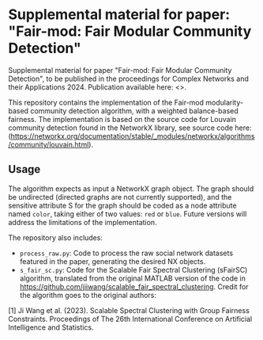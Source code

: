 # Supplemental material for paper: "Fair-mod: Fair Modular Community Detection"
Supplemental material for paper "Fair-mod: Fair Modular Community Detection", to be published in the proceedings for Complex Networks and their Applications 2024. Publication available here: <>.

This repository contains the implementation of the Fair-mod modularity-based community detection algorithm, with a weighted balance-based fairness. The implementation is based on the source code for Louvain community detection found in the NetworkX library, see source code here: (https://networkx.org/documentation/stable/_modules/networkx/algorithms/community/louvain.html). 

## Usage
The algorithm expects as input a NetworkX graph object. The graph should be undirected (directed graphs are not currently supported), and the sensitive attribute S for the graph should be coded as a node attribute named `color`, taking either of two values: `red` or `blue`. Future versions will address the limitations of the implementation.

The repository also includes:
* `process_raw.py`: Code to process the raw social network datasets featured in the paper, generating the desired NX objects.
* `s_fair_sc.py`: Code for the Scalable Fair Spectral Clustering (sFairSC) algorithm, translated from the original MATLAB version of the code in https://github.com/jiiwang/scalable_fair_spectral_clustering. Credit for the algorithm goes to the original authors:

<a id="1">[1]</a> 
Ji Wang et al. (2023).
Scalable Spectral Clustering with Group Fairness Constraints.
Proceedings of The 26th International Conference on Artificial Intelligence and Statistics.
